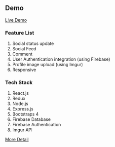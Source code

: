 
## Demo
[Live Demo](https://react-social-card.firebaseapp.com/)

### Feature List
1. Social status update
2. Social Feed
3. Comment
4. User Authentication integration (using Firebase)
5. Profile image upload (using Imgur)
6. Responsive

### Tech Stack
1. React.js
2. Redux
3. Node.js
4. Express.js
5. Bootstraps 4
6. Firebase Database
7. Firebase Authentication
8. Imgur API

[More Detail](https://klaw.jhyconsulting.com/blog/2019/04/26/drumstick-social-twitter-like-app/)


